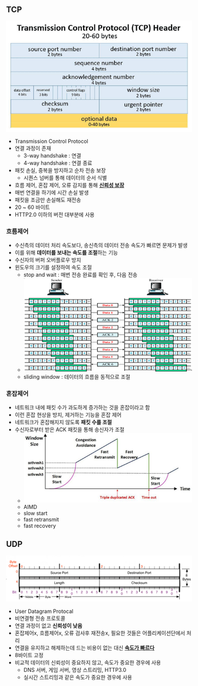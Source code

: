## TCP
![](./img/2023-06-26-10-07-30.png)

* Transmission Control Protocol
* 연결 과정이 존재 
  * 3-way handshake : 연결 
  * 4-way handshake : 연결 종료
* 패킷 손실, 중복을 방지하고 순차 전송 보장
  * 시퀀스 넘버를 통해 데이터의 순서 식별
* 흐름 제어, 혼잡 제어, 오류 감지를 통해 **<u>신뢰성 보장</u>**
* 매번 연결을 하기에 시간 손실 발생
* 패킷을 조금만 손실해도 재전송
* 20 ~ 60 바이트
* HTTP2.0 이하의 버전 대부분에 사용

### 흐름제어
* 수신측의 데이터 처리 속도보다, 송신측의 데이터 전송 속도가 빠르면 문제가 발생
* 이를 위해 **데이터를 보내는 속도를 조절**하는 기능
* 수신자의 버퍼 오버플로우 방지
* 윈도우의 크기를 설정하여 속도 조절
  * stop and wait : 매번 전송 완료를 확인 후, 다음 전송
  * ![](./img/2023-06-26-11-32-38.png)
  * sliding window : 데이터의 흐름을 동적으로 조절

### 혼잡제어
* 네트워크 내에 패킷 수가 과도하게 증가하는 것을 혼잡이라고 함
* 이런 혼잡 현상을 방지, 제거하는 기능을 혼잡 제어
* 네트워크가 혼잡해지지 않도록 **패킷 수를 조절**
* 수신자로부터 받은 ACK 패킷을 통해 송신자가 조절
  * ![](./img/2023-06-26-10-06-54.png)
  * AIMD
  * slow start
  * fast retransmit
  * fast recovery

## UDP
![](./img/2023-06-26-09-30-29.png)

* User Datagram Protocal
* 비연결형 전송 프로토콜
* 연결 과정이 없고 **신뢰성이 낮음**
* 혼잡제어x, 흐름제어x, 오류 검사후 재전송x, 필요한 것들은 어플리케이션단에서 처리
* 연결을 유지하고 해제하는데 드는 비용이 없는 대신 **<u>속도가 빠르다</u>**
* 8바이트 고정
* 비교적 데이터의 신뢰성이 중요하지 않고, 속도가 중요한 경우에 사용
  * DNS 서버, 게임 서버, 영상 스트리밍, HTTP3.0
  * 실시간 스트리밍과 같은 속도가 중요한 경우에 사용